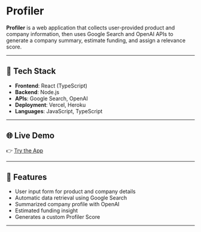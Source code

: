 # Profiler

**Profiler** is a web application that collects user-provided product and company information, then uses Google Search and OpenAI APIs to generate a company summary, estimate funding, and assign a relevance score.

---

## 🔧 Tech Stack

- **Frontend**: React (TypeScript)
- **Backend**: Node.js
- **APIs**: Google Search, OpenAI
- **Deployment**: Vercel, Heroku
- **Languages**: JavaScript, TypeScript

---

## 🌐 Live Demo

👉 [Try the App](https://profiler-1b6h3n1m5-ritrot2468s-projects.vercel.app/)

---

## 🧠 Features

- User input form for product and company details
- Automatic data retrieval using Google Search
- Summarized company profile with OpenAI
- Estimated funding insight
- Generates a custom Profiler Score

---
